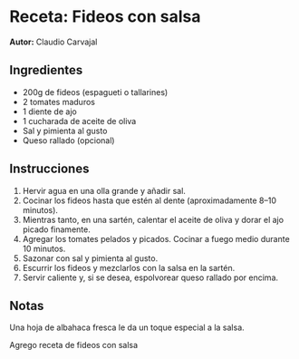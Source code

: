 # Receta: Fideos con salsa

**Autor:** Claudio Carvajal

## Ingredientes
- 200g de fideos (espagueti o tallarines)
- 2 tomates maduros
- 1 diente de ajo
- 1 cucharada de aceite de oliva
- Sal y pimienta al gusto
- Queso rallado (opcional)

## Instrucciones
1. Hervir agua en una olla grande y añadir sal.
2. Cocinar los fideos hasta que estén al dente (aproximadamente 8–10 minutos).
3. Mientras tanto, en una sartén, calentar el aceite de oliva y dorar el ajo picado finamente.
4. Agregar los tomates pelados y picados. Cocinar a fuego medio durante 10 minutos.
5. Sazonar con sal y pimienta al gusto.
6. Escurrir los fideos y mezclarlos con la salsa en la sartén.
7. Servir caliente y, si se desea, espolvorear queso rallado por encima.

## Notas
Una hoja de albahaca fresca le da un toque especial a la salsa.

Agrego receta de fideos con salsa
